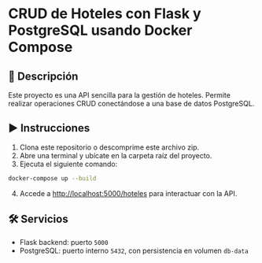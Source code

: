 # CRUD de Hoteles con Flask y PostgreSQL usando Docker Compose

## 🧾 Descripción
Este proyecto es una API sencilla para la gestión de hoteles. Permite realizar operaciones CRUD conectándose a una base de datos PostgreSQL.

## ▶️ Instrucciones

1. Clona este repositorio o descomprime este archivo zip.
2. Abre una terminal y ubícate en la carpeta raíz del proyecto.
3. Ejecuta el siguiente comando:

```bash
docker-compose up --build
```

4. Accede a [http://localhost:5000/hoteles](http://localhost:5000/hoteles) para interactuar con la API.

## 🛠 Servicios
- Flask backend: puerto `5000`
- PostgreSQL: puerto interno `5432`, con persistencia en volumen `db-data`
